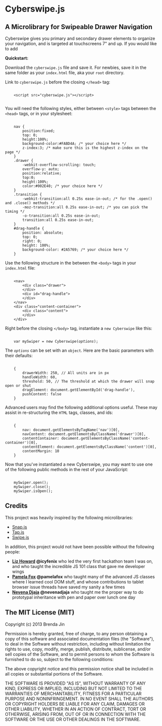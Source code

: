 <h1>Cyberswipe.js</h1>
<h2>A Microlibrary for Swipeable Drawer Navigation</h2>
<p>Cyberswipe gives you primary and secondary drawer elements to organize your navigation, and is targeted at touchscreens 7" and up. If you would like to add </p>
<p><strong>Quickstart:</strong></p>
<p>Download the <code>cyberswipe.js</code> file and save it. For newbies, save it in the same folder as your <code>index.html</code> file, aka your <code>root</code> directory.</p>
<p>Link to <code>cyberswipe.js</code> before the closing <code>&lt;/head&gt;</code> tag:
                    <pre><code>
    &lt;script src="cyberswipe.js"&gt;&lt;/script&gt;
                    </code></pre>
</p>
<p>You will need the following styles, either between <code>&lt;style&gt;</code> tags between the <code>&lt;head&gt;</code> tags, or in your stylesheet:
<pre><code>
    nav {
        position:fixed;
        top: 0;
        height:100%;
        background-color:#FABD4A; /* your choice here */
        z-index:3; /* make sure this is the highest z-index on the page */
    }
    .drawer {
        -webkit-overflow-scrolling: touch;
        overflow-y: auto;
        position:relative;
        top:0;
        height:100%;
        color:#002E40; /* your choice here */
    }
    .transition {
        -webkit-transition:all 0.25s ease-in-out; /* for the .open() and .close() methods */
        -moz-transition:all 0.25s ease-in-out; /* you can pick the timing */
        -o-transition:all 0.25s ease-in-out;
        transition:all 0.25s ease-in-out;
    }
    #drag-handle {
        position: absolute;
        top: 0;
        right: 0;
        height: 100%;
        background-color: #2A5769; /* your choice here */
    }
</code></pre>
</p>
<p>Use the following structure in the between the <code>&lt;body&gt;</code> tags in your <code>index.html</code> file:
<pre><code>
    &lt;nav&gt;
        &lt;div class="drawer"&gt;
        &lt;/div&gt;
        &lt;div id="drag-handle"&gt;
        &lt;/div&gt;
    &lt;/nav&gt;
    &lt;div class="content-container"&gt;
        &lt;div class="content"&gt;
        &lt;/div&gt;
    &lt;/div&gt;
</code></pre>
</p>
<p>Right before the closing <code>&lt;/body&gt;</code> tag, instantiate a <code>new Cyberswipe</code> like this:
<pre><code>
    var mySwiper = new Cyberswipe(<em>options</em>);
</code></pre>
</p>
<p>The <code><em>options</em></code> can be set with an <code>object</code>. Here are the basic parameters with their defaults:
<pre><code>
    {
        drawerWidth: 250, // All units are in px
        handleWidth: 60,
        threshold: 50, // The threshold at which the drawer will snap open or shut
        dragElement: document.getElementById('drag-handle'),
        pushContent: false
    }
</code></pre>
</p>
<p>Advanced users may find the following additional options useful. These may assist in re-structuring the <code>HTML</code> tags, classes, and ids:
<pre><code> 
    {
        nav: document.getElementsByTagName('nav')[0],
        navContent: document.getElementsByClassName('drawer')[0],
        contentContainer: document.getElementsByClassName('content-container')[0],
        contentElement: document.getElementsByClassName('content')[0],
        contentMargin: 10
    }
</code></pre>
</p>
<p>Now that you've instantiated a new Cyberswipe, you may want to use one of the following public methods in the rest of your JavaScript:
<pre><code>
    mySwiper.open(); 
    mySwiper.close();
    mySwiper.isOpen();
</code></pre>
<h2>Credits</h2>
<p>This project was heavily inspired by the following microlibraries:
    <ul>
        <li><a href="https://github.com/jakiestfu/Snap.js/">Snap.js</a></li>
        <li><a href="https://github.com/alexgibson/tap.js">Tap.js</a></li>
        <li><a href="http://swipejs.com/">Swipe.js</a></li>
    </ul>
</p>
<p>In addition, this project would not have been possible without the following people:
    <ul>
        <li><strong><a href="https://github.com/icyfenix/">Liz Howard</a> @icyfenix</strong> who led the very first hackathon team I was on, and who taught the incredible JS 101 class that gave me developer wings</li>
        <li><strong><a href="https://github.com/pamelafox">Pamela Fox</a> @pamelafox</strong> who taught many of the advanced JS classes where I learned cool DOM stuff, and whose contributions to tablet browser issue threads have saved my sanity a few times</li>
        <li><strong><a href="https://github.com/NevenaDjaja">Nevena Djaja</a> @nevenadjaja</strong> who taught me the proper way to do prototypal inheritance with pen and paper over lunch one day</li>
    </ul>
<h2>The MIT License (MIT)</h2>
<p>Copyright (c) 2013 Brenda Jin</p>

<p>Permission is hereby granted, free of charge, to any person obtaining a copy
of this software and associated documentation files (the "Software"), to deal
in the Software without restriction, including without limitation the rights
to use, copy, modify, merge, publish, distribute, sublicense, and/or sell
copies of the Software, and to permit persons to whom the Software is
furnished to do so, subject to the following conditions:</p>

<p>The above copyright notice and this permission notice shall be included in
all copies or substantial portions of the Software.</p>

<p>THE SOFTWARE IS PROVIDED "AS IS", WITHOUT WARRANTY OF ANY KIND, EXPRESS OR
IMPLIED, INCLUDING BUT NOT LIMITED TO THE WARRANTIES OF MERCHANTABILITY,
FITNESS FOR A PARTICULAR PURPOSE AND NONINFRINGEMENT. IN NO EVENT SHALL THE
AUTHORS OR COPYRIGHT HOLDERS BE LIABLE FOR ANY CLAIM, DAMAGES OR OTHER
LIABILITY, WHETHER IN AN ACTION OF CONTRACT, TORT OR OTHERWISE, ARISING FROM,
OUT OF OR IN CONNECTION WITH THE SOFTWARE OR THE USE OR OTHER DEALINGS IN
THE SOFTWARE.</p>